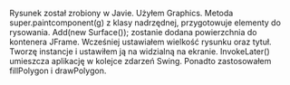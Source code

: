Rysunek został zrobiony w Javie. Użyłem Graphics. Metoda super.paintcomponent(g) z klasy nadrzędnej, przygotowuje elementy do rysowania. 
Add(new Surface()); zostanie dodana powierzchnia do kontenera JFrame. Wcześniej ustawiałem wielkość rysunku oraz tytuł.
Tworzę instancje i ustawiłem ją na widzialną na ekranie. InvokeLater() umieszcza aplikację w kolejce zdarzeń Swing. Ponadto zastosowałem  
fillPolygon i drawPolygon.
